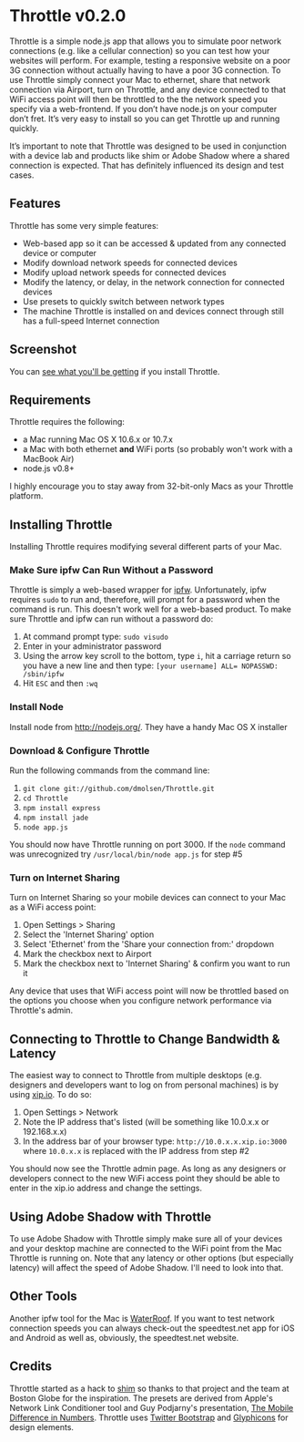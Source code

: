 # Throttle v0.2.0 #

Throttle is a simple node.js app that allows you to simulate poor network connections (e.g. like a cellular connection) so you can test how your websites will perform. For example, testing a responsive website on a poor 3G connection without actually having to have a poor 3G connection. To use Throttle simply connect your Mac to ethernet, share that network connection via Airport, turn on Throttle, and any device connected to that WiFi access point will then be throttled to the the network speed you specify via a web-frontend. If you don’t have node.js on your computer don’t fret. It’s very easy to install so you can get Throttle up and running quickly.

It’s important to note that Throttle was designed to be used in conjunction with a device lab and products like shim or Adobe Shadow where a shared connection is expected. That has definitely influenced its design and test cases.

## Features ##

Throttle has some very simple features:

* Web-based app so it can be accessed & updated from any connected device or computer
* Modify download network speeds for connected devices
* Modify upload network speeds for connected devices
* Modify the latency, or delay, in the network connection for connected devices
* Use presets to quickly switch between network types
* The machine Throttle is installed on and devices connect through still has a full-speed Internet connection

## Screenshot ##

You can [see what you'll be getting](http://dmolsen.com/throttle-screen.png) if you install Throttle.

## Requirements ##

Throttle requires the following:

* a Mac running Mac OS X 10.6.x or 10.7.x 
* a Mac with both ethernet **and** WiFi ports (so probably won't work with a MacBook Air) 
* node.js v0.8+

I highly encourage you to stay away from 32-bit-only Macs as your Throttle platform.

## Installing Throttle ##

Installing Throttle requires modifying several different parts of your Mac.

### Make Sure ipfw Can Run Without a Password ###

Throttle is simply a web-based wrapper for [ipfw](http://www.freebsd.org/doc/en_US.ISO8859-1/books/handbook/firewalls-ipfw.html). Unfortunately, ipfw requires `sudo` to run and, therefore, will prompt for a password when the command is run. This doesn't work well for a web-based product. To make sure Throttle and ipfw can run without a password do:

1. At command prompt type: `sudo visudo`
2. Enter in your administrator password
3. Using the arrow key scroll to the bottom, type `i`, hit a carriage return so you have a new line and then type: `[your username] ALL= NOPASSWD: /sbin/ipfw`
4. Hit `ESC` and then `:wq`

### Install Node ###

Install node from http://nodejs.org/. They have a handy Mac OS X installer

### Download & Configure Throttle ###

Run the following commands from the command line:

1. `git clone git://github.com/dmolsen/Throttle.git`
2. `cd Throttle`
3. `npm install express`
4. `npm install jade`
5. `node app.js`

You should now have Throttle running on port 3000. If the `node` command was unrecognized try `/usr/local/bin/node app.js` for step #5

### Turn on Internet Sharing ###

Turn on Internet Sharing so your mobile devices can connect to your Mac as a WiFi access point:

1. Open Settings > Sharing
2. Select the 'Internet Sharing' option
3. Select 'Ethernet' from the 'Share your connection from:' dropdown
4. Mark the checkbox next to Airport
5. Mark the checkbox next to 'Internet Sharing' & confirm you want to run it

Any device that uses that WiFi access point will now be throttled based on the options you choose when you configure network performance via Throttle's admin.

## Connecting to Throttle to Change Bandwidth & Latency ##

The easiest way to connect to Throttle from multiple desktops (e.g. designers and developers want to log on from personal machines) is by using [xip.io](http://xip.io/). To do so:

1. Open Settings > Network
2. Note the IP address that's listed (will be something like 10.0.x.x or 192.168.x.x)
3. In the address bar of your browser type: `http://10.0.x.x.xip.io:3000` where `10.0.x.x` is replaced with the IP address from step #2

You should now see the Throttle admin page. As long as any designers or developers connect to the new WiFi access point they should be able to enter in the xip.io address and change the settings.

## Using Adobe Shadow with Throttle ##

To use Adobe Shadow with Throttle simply make sure all of your devices and your desktop machine are connected to the WiFi point from the Mac Throttle is running on. Note that any latency or other options (but especially latency) will affect the speed of Adobe Shadow. I'll need to look into that.

## Other Tools ##

Another ipfw tool for the Mac is [WaterRoof](http://www.hanynet.com/waterroof/). If you want to test network connection speeds you can always check-out the speedtest.net app for iOS and Android as well as, obviously, the speedtest.net website.

## Credits ##

Throttle started as a hack to [shim](https://github.com/marstall/shim/) so thanks to that project and the team at Boston Globe for the inspiration. The presets are derived from Apple's Network Link Conditioner tool and Guy Podjarny's presentation, [The Mobile Difference in Numbers](http://www.slideshare.net/guypod/the-mobile-difference-in-numbers). Throttle uses [Twitter Bootstrap](http://twitter.github.com/bootstrap/) and [Glyphicons](http://glyphicons.com/) for design elements.